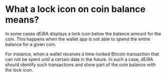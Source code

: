# What a lock icon on coin balance means?

In some cases dEiRA displays a lock icon below the balance amount for the coin. This happens when the wallet app is not able to spend the entire balance for a given coin.

For instance, when a wallet receives a time-locked Bitcoin transaction that can not be spent until a certain date in the future. In such a case, dEiRA should identify such transactions and show part of the coin balance with the lock icon.

